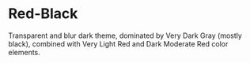 # Red-Black
Transparent and blur dark theme, dominated by Very Dark Gray (mostly black), combined with Very Light Red and Dark Moderate Red color elements.
